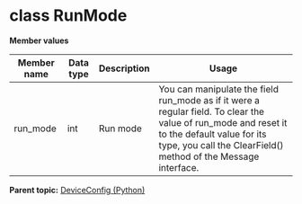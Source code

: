 # class RunMode

 **Member values** 

|Member name|Data type|Description|Usage|
|-----------|---------|-----------|-----|
|run\_mode|int|Run mode|You can manipulate the field run\_mode as if it were a regular field. To clear the value of run\_mode and reset it to the default value for its type, you call the ClearField\(\) method of the Message interface.|

**Parent topic:** [DeviceConfig \(Python\)](../../summary_pages/DeviceConfig.md)

